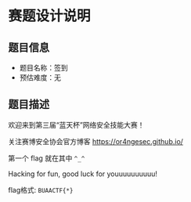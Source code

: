 # 赛题设计说明

## 题目信息

- 题目名称：签到
- 预估难度：无

## 题目描述

欢迎来到第三届“蓝天杯”网络安全技能大赛！

关注赛博安全协会官方博客 https://or4ngesec.github.io/

第一个 flag 就在其中 `^_^`

Hacking for fun, good luck for youuuuuuuuuu!

flag格式: `BUAACTF{*}`

